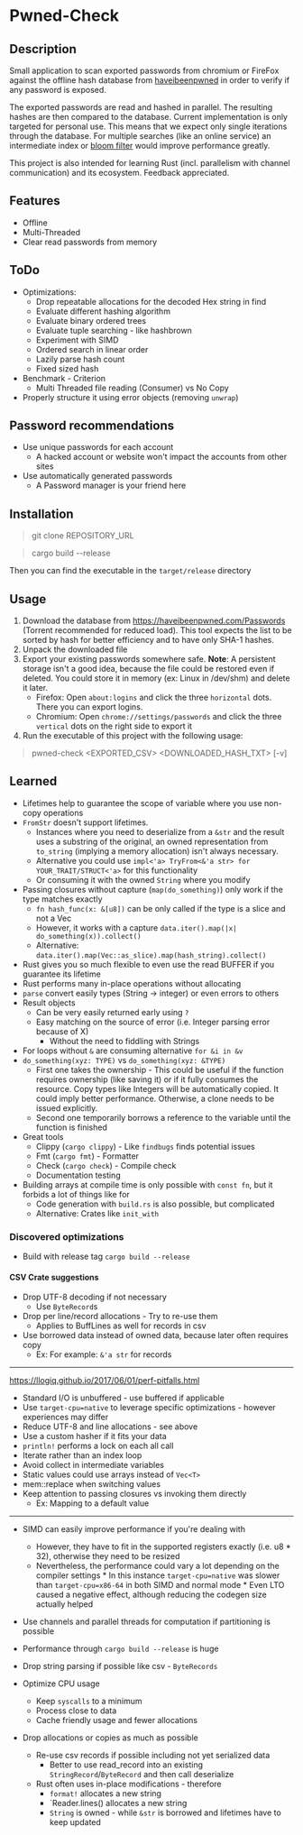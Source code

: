 # Pwned-Check

## Description

Small application to scan exported passwords from chromium or FireFox against the offline hash database from
[haveibeenpwned](https://haveibeenpwned.com) in order to verify if any password is exposed.

The exported passwords are read and hashed in parallel. The resulting hashes are then compared to the database. Current
implementation is only targeted for personal use. This means that we expect only single iterations through the database.
For multiple searches (like an online service) an intermediate index or
[bloom filter](https://github.com/bertrand-maujean/ihbpwbf) would improve performance greatly.

This project is also intended for learning Rust (incl. parallelism with channel communication) and its ecosystem.
Feedback appreciated.

## Features

* Offline
* Multi-Threaded
* Clear read passwords from memory

## ToDo

* Optimizations:
    * Drop repeatable allocations for the decoded Hex string in find
    * Evaluate different hashing algorithm
    * Evaluate binary ordered trees  
    * Evaluate tuple searching - like hashbrown
    * Experiment with SIMD
    * Ordered search in linear order
    * Lazily parse hash count
    * Fixed sized hash
* Benchmark - Criterion
    * Multi Threaded file reading (Consumer) vs No Copy
* Properly structure it using error objects (removing `unwrap`)

## Password recommendations

* Use unique passwords for each account
    * A hacked account or website won't impact the accounts from other sites
* Use automatically generated passwords
    * A Password manager is your friend here

## Installation

> git clone REPOSITORY_URL

> cargo build --release

Then you can find the executable in the `target/release` directory

## Usage

1. Download the database from https://haveibeenpwned.com/Passwords (Torrent recommended for reduced load). This tool
   expects the list to be sorted by hash for better efficiency and to have only SHA-1 hashes.
2. Unpack the downloaded file
2. Export your existing passwords somewhere safe. **Note**: A persistent storage isn't a good idea, because the file
   could be restored even if deleted. You could store it in memory (ex: Linux in /dev/shm) and delete it later.
    * Firefox: Open `about:logins` and click the three `horizontal` dots. There you can export logins.
    * Chromium: Open `chrome://settings/passwords` and click the three `vertical` dots on the right side to export it
3. Run the executable of this project with the following usage:

> pwned-check <EXPORTED_CSV> <DOWNLOADED_HASH_TXT> [-v]

## Learned

* Lifetimes help to guarantee the scope of variable where you use non-copy operations
* `FromStr` doesn't support lifetimes.
    * Instances where you need to deserialize from a `&str` and the result uses a substring of the original, an owned
      representation from `to_string` (implying a memory allocation) isn't always necessary.
    * Alternative you could use `impl<'a> TryFrom<&'a str> for YOUR_TRAIT/STRUCT<'a>` for this functionality
    * Or consuming it with the owned `String` where you modify
* Passing closures without capture (`map(do_something)`) only work if the type matches exactly
    * `fn hash_func(x: &[u8])` can be only called if the type is a slice and not a Vec
    * However, it works with a capture `data.iter().map(|x| do_something(x)).collect()`
    * Alternative: `data.iter().map(Vec::as_slice).map(hash_string).collect()`
* Rust gives you so much flexible to even use the read BUFFER if you guarantee its lifetime
* Rust performs many in-place operations without allocating
* `parse` convert easily types (String -> integer) or even errors to others
* Result objects
    * Can be very easily returned early using `?`
    * Easy matching on the source of error (i.e. Integer parsing error because of X)
        * Without the need to fiddling with Strings
* For loops without `&` are consuming alternative `for &i in &v`
* `do_something(xyz: TYPE)` vs `do_something(xyz: &TYPE)`
    * First one takes the ownership - This could be useful if the function requires ownership (like saving it) or if it
      fully consumes the resource. Copy types like Integers will be automatically copied. It could imply better
      performance. Otherwise, a clone needs to be issued explicitly.
    * Second one temporarily borrows a reference to the variable until the function is finished
* Great tools
    * Clippy (`cargo clippy`) - Like `findbugs` finds potential issues
    * Fmt (`cargo fmt`) - Formatter
    * Check (`cargo check`) - Compile check
    * Documentation testing
* Building arrays at compile time is only possible with `const fn`, but it forbids a lot of things like for
    * Code generation with `build.rs` is also possible, but complicated
    * Alternative: Crates like `init_with`

### Discovered optimizations

* Build with release tag `cargo build --release`

#### CSV Crate suggestions

* Drop UTF-8 decoding if not necessary
    * Use `ByteRecord`s
* Drop per line/record allocations - Try to re-use them
    * Applies to BuffLines as well for records in csv
* Use borrowed data instead of owned data, because later often requires copy
    * Ex: For example: `&'a str` for records

---

https://llogiq.github.io/2017/06/01/perf-pitfalls.html

* Standard I/O is unbuffered - use buffered if applicable
* Use `target-cpu=native` to leverage specific optimizations - however experiences may differ
* Reduce UTF-8 and line allocations - see above
* Use a custom hasher if it fits your data
* `println!` performs a lock on each all call
* Iterate rather than an index loop
* Avoid collect in intermediate variables
* Static values could use arrays instead of `Vec<T>`
* mem::replace when switching values
* Keep attention to passing closures vs invoking them directly
    * Ex: Mapping to a default value

---

* SIMD can easily improve performance if you're dealing with
    * However, they have to fit in the supported registers exactly (i.e. u8 * 32), otherwise they need to be resized
    * Nevertheless, the performance could vary a lot depending on the compiler settings * In this
      instance `target-cpu=native` was slower than `target-cpu=x86-64` in both SIMD and normal mode * Even LTO caused a
      negative effect, although reducing the codegen size actually helped

* Use channels and parallel threads for computation if partitioning is possible
* Performance through `cargo build --release` is huge
* Drop string parsing if possible like csv - `ByteRecords`
* Optimize CPU usage
    * Keep `syscalls` to a minimum
    * Process close to data
    * Cache friendly usage and fewer allocations
* Drop allocations or copies as much as possible
    * Re-use csv records if possible including not yet serialized data
        * Better to use read_record into an existing `StringRecord`/`ByteRecord` and then call deserialize
    * Rust often uses in-place modifications - therefore
        * `format!` allocates a new string
        * `Reader.lines() allocates a new string
        * `String` is owned - while `&str` is borrowed and lifetimes have to keep updated
